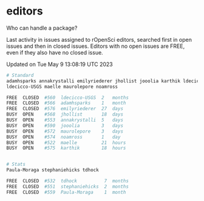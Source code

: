 # editors

Who can handle a package?

Last activity in issues assigned to rOpenSci editors, searched first in open
issues and then in closed issues. Editors with no open issues are FREE, even if
they also have no closed issue.


Updated on Tue May 9 13:08:19 UTC 2023

```bash
# Standard
adamhsparks annakrystalli emilyriederer jhollist jooolia karthik ldecicco
ldecicco-USGS maelle maurolepore noamross

FREE  CLOSED  #560  ldecicco-USGS  2   months
FREE  CLOSED  #566  adamhsparks    1   month
FREE  CLOSED  #576  emilyriederer  27  days
BUSY  OPEN    #568  jhollist       18  days
BUSY  OPEN    #553  annakrystalli  5   days
BUSY  OPEN    #590  jooolia        3   days
BUSY  OPEN    #572  maurolepore    3   days
BUSY  OPEN    #574  noamross       1   day
BUSY  OPEN    #522  maelle         21  hours
BUSY  OPEN    #575  karthik        18  hours


# Stats
Paula-Moraga stephaniehicks tdhock

FREE  CLOSED  #532  tdhock          7  months
FREE  CLOSED  #551  stephaniehicks  2  months
FREE  CLOSED  #559  Paula-Moraga    1  month
```
